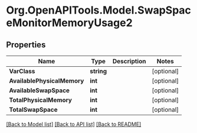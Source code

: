 # Org.OpenAPITools.Model.SwapSpaceMonitorMemoryUsage2

## Properties

Name | Type | Description | Notes
------------ | ------------- | ------------- | -------------
**VarClass** | **string** |  | [optional] 
**AvailablePhysicalMemory** | **int** |  | [optional] 
**AvailableSwapSpace** | **int** |  | [optional] 
**TotalPhysicalMemory** | **int** |  | [optional] 
**TotalSwapSpace** | **int** |  | [optional] 

[[Back to Model list]](../README.md#documentation-for-models) [[Back to API list]](../README.md#documentation-for-api-endpoints) [[Back to README]](../README.md)

